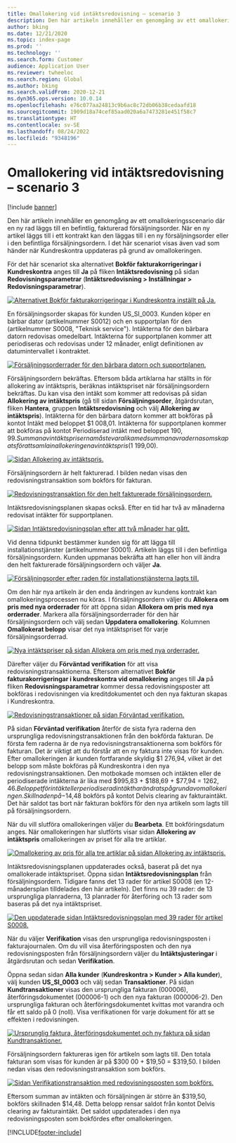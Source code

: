 ```yaml
---
title: Omallokering vid intäktsredovisning – scenario 3
description: Den här artikeln innehåller en genomgång av ett omallokeringsscenario där en ny rad läggs till en befintlig, fakturerad försäljningsorder. När en ny artikel läggs till i ett kontrakt kan den läggas till i en ny försäljningsorder eller i den befintliga försäljningsordern.
author: bking
ms.date: 12/21/2020
ms.topic: index-page
ms.prod: ''
ms.technology: ''
ms.search.form: Customer
audience: Application User
ms.reviewer: twheeloc
ms.search.region: Global
ms.author: bking
ms.search.validFrom: 2020-12-21
ms.dyn365.ops.version: 10.0.14
ms.openlocfilehash: e76c077aa24813c9b6ac8c72db06b38cedaafd18
ms.sourcegitcommit: 1909d18a74cef85aad020a6a7473281e451f58c7
ms.translationtype: HT
ms.contentlocale: sv-SE
ms.lasthandoff: 08/24/2022
ms.locfileid: "9348196"
---
```

# <a name="revenue-recognition-reallocation--scenario-3"></a>Omallokering vid intäktsredovisning – scenario 3

[!include [banner](../includes/banner.md)]

Den här artikeln innehåller en genomgång av ett omallokeringsscenario där en ny rad läggs till en befintlig, fakturerad försäljningsorder. När en ny artikel läggs till i ett kontrakt kan den läggas till i en ny försäljningsorder eller i den befintliga försäljningsordern. I det här scenariot visas även vad som händer när Kundreskontra uppdateras på grund av omallokeringen.

För det här scenariot ska alternativet **Bokför fakturakorrigeringar i Kundreskontra** anges till **Ja** på fliken **Intäktsredovisning** på sidan **Redovisningsparametrar** (**Intäktsredovisning \> Inställningar \> Redovisningsparametrar**).

[![Alternativet Bokför fakturakorrigeringar i Kundreskontra inställt på Ja.](./media/25_rev-rec-scenarios.png)](./media/25_rev-rec-scenarios.png)

En försäljningsorder skapas för kunden US\_SI\_0003. Kunden köper en bärbar dator (artikelnummer S0012) och en supportplan för den (artikelnummer S0008, "Teknisk service"). Intäkterna för den bärbara datorn redovisas omedelbart. Intäkterna för supportplanen kommer att periodiseras och redovisas under 12 månader, enligt definitionen av datumintervallet i kontraktet.

[![Försäljningsorderrader för den bärbara datorn och supportplanen.](./media/26_rev-rec-scenarios.png)](./media/26_rev-rec-scenarios.png)

Försäljningsordern bekräftas. Eftersom båda artiklarna har ställts in för allokering av intäktspris, beräknas intäktspriset när försäljningsordern bekräftas. Du kan visa den intäkt som kommer att redovisas på sidan **Allokering av intäktspris** (gå till sidan **Försäljningsorder**, åtgärdsrutan, fliken **Hantera**, gruppen **Intäktsredovisning** och välj **Allokering av intäktspris**). Intäkterna för den bärbara datorn kommer att bokföras på kontot Intäkt med beloppet $1 008,01. Intäkterna för supportplanen kommer att bokföras på kontot Periodiserad intäkt med beloppet $190,99. Summan av intäktspriserna måste vara lika med summan av raderna som skapats för att samla in allokeringen av intäktspris ($1 199,00).

[![Sidan Allokering av intäktspris.](./media/27_rev-rec-scenarios.png)](./media/27_rev-rec-scenarios.png)

Försäljningsordern är helt fakturerad. I bilden nedan visas den redovisningstransaktion som bokförs för fakturan.

[![Redovisningstransaktion för den helt fakturerade försäljningsordern.](./media/28_rev-rec-scenarios.png)](./media/28_rev-rec-scenarios.png)

Intäktsredovisningsplanen skapas också. Efter en tid har två av månaderna redovisat intäkter för supportplanen.

[![Sidan Intäktsredovisningsplan efter att två månader har gått.](./media/29_rev-rec-scenarios.png)](./media/29_rev-rec-scenarios.png)

Vid denna tidpunkt bestämmer kunden sig för att lägga till installationstjänster (artikelnummer S0001). Artikeln läggs till i den befintliga försäljningsordern. Kunden uppmanas bekräfta att han eller hon vill ändra den helt fakturerade försäljningsordern och väljer **Ja**.

[![Försäljningsorder efter raden för installationstjänsterna lagts till.](./media/30_rev-rec-scenarios.png)](./media/30_rev-rec-scenarios.png)

Om den här nya artikeln är den enda ändringen av kundens kontrakt kan omallokeringsprocessen nu köras. I försäljningsordern väljer du **Allokera om pris med nya orderrader** för att öppna sidan **Allokera om pris med nya orderrader**. Markera alla försäljningsorderrader för den här försäljningsordern och välj sedan **Uppdatera omallokering**. Kolumnen **Omallokerat belopp** visar det nya intäktspriset för varje försäljningsorderrad.

[![Nya intäktspriser på sidan Allokera om pris med nya orderrader.](./media/31_rev-rec-scenarios.png)](./media/31_rev-rec-scenarios.png)

Därefter väljer du **Förväntad verifikation** för att visa redovisningstransaktionerna. Eftersom alternativet **Bokför fakturakorrigeringar i kundreskontra vid omallokering** anges till **Ja** på fliken **Redovisningsparametrar** kommer dessa redovisningsposter att bokföras i redovisningen via kreditdokumentet och den nya fakturan skapas i Kundreskontra.

[![Redovisningstransaktioner på sidan Förväntad verifikation.](./media/32_rev-rec-scenarios.png)](./media/32_rev-rec-scenarios.png)

På sidan **Förväntad verifikation** återför de sista fyra raderna den ursprungliga redovisningstransaktionen från den bokförda fakturan. De första fem raderna är de nya redovisningstransaktionerna som bokförs för fakturan. Det är viktigt att du förstår att en ny faktura inte visas för kunden. Efter omallokeringen är kunden fortfarande skyldig $1 276,94, vilket är det belopp som måste bokföras på Kundreskontra i den nya redovisningstransaktionen. Den motbokade momsen och intäkten eller de periodiserade intäkterna är lika med $995,83 + $188,69 + $77,94 = $1 262,46. Beloppet för intäkt eller periodiserad intäkt har ändrats på grund av omallokeringen. Skillnaden på -$14,48 bokförs på kontot Delvis clearing av fakturaintäkt. Det här saldot tas bort när fakturan bokförs för den nya artikeln som lagts till på försäljningsordern.

När du vill slutföra omallokeringen väljer du **Bearbeta**. Ett bokföringsdatum anges. När omallokeringen har slutförts visar sidan **Allokering av intäktspris** omallokeringen av priset för alla tre artiklar.

[![Omallokering av pris för alla tre artiklar på sidan Allokering av intäktspris.](./media/33_rev-rec-scenarios.png)](./media/33_rev-rec-scenarios.png)

Intäktsredovisningsplanen uppdaterades också, baserat på det nya omallokerade intäktspriset. Öppna sidan **Intäktsredovisningsplan** från försäljningsordern. Tidigare fanns det 13 rader för artikel S0008 (en 12-månadersplan tilldelades den här artikeln). Det finns nu 39 rader: de 13 ursprungliga planraderna, 13 planrader för återföring och 13 rader som baseras på det nya intäktspriset.

[![Den uppdaterade sidan Intäktsredovisningsplan med 39 rader för artikel S0008.](./media/34_rev-rec-scenarios.png)](./media/34_rev-rec-scenarios.png)

När du väljer **Verifikation** visas den ursprungliga redovisningsposten i fakturajournalen. Om du vill visa återföringsposten och den nya redovisningsposten från försäljningsordern väljer du **Intäktsjusteringar** i åtgärdsrutan och sedan **Verifikation**.

Öppna sedan sidan **Alla kunder** (**Kundreskontra \> Kunder \> Alla kunder**), välj kunden **US\_SI\_0003** och välj sedan **Transaktioner**. På sidan **Kundtransaktioner** visas den ursprungliga fakturan (000006), återföringsdokumentet (000006-1) och den nya fakturan (000006-2). Den ursprungliga fakturan och återföringsdokumentet kvittas mot varandra och får ett saldo på 0 (noll). Visa verifikationen för varje dokument för att se effekten i redovisningen.

[![Ursprunglig faktura, återföringsdokumentet och ny faktura på sidan Kundtransaktioner.](./media/35_rev-rec-scenarios.png)](./media/35_rev-rec-scenarios.png)

Försäljningsordern faktureras igen för artikeln som lagts till. Den totala fakturan som visas för kunden är på $300 00 + $19,50 = $319,50. I bilden nedan visas den redovisningstransaktion som bokförs.

[![Sidan Verifikationstransaktion med redovisningsposten som bokförs.](./media/36_rev-rec-scenarios.png)](./media/36_rev-rec-scenarios.png)

Eftersom summan av intäkten och försäljningen är större än $319,50, bokförs skillnaden $14,48. Detta belopp rensar saldot från kontot Delvis clearing av fakturaintäkt. Det saldot uppdaterades i den nya redovisningsposten som bokfördes efter omallokeringen.


[!INCLUDE[footer-include](../../includes/footer-banner.md)]
